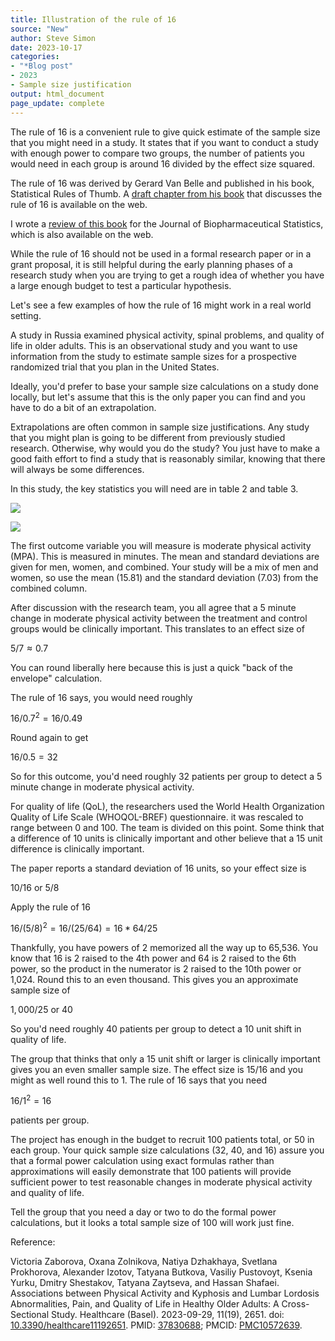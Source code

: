 ```yaml
---
title: Illustration of the rule of 16
source: "New"
author: Steve Simon
date: 2023-10-17
categories:
- "*Blog post"
- 2023
- Sample size justification
output: html_document
page_update: complete
---
```


The rule of 16 is a convenient rule to give quick estimate of the sample size that you might need in a study. It states that if you want to conduct a study with enough power to compare two groups, the number of patients you would need in each group is around 16 divided by the effect size squared.

<!---more--->

The rule of 16 was derived by Gerard Van Belle and published in his book, Statistical Rules of Thumb. A [draft chapter from his book][van1] that discusses the rule of 16 is available on the web. 

[van1]: http://vanbelle.org/chapters%5Cwebchapter2.pdf

I wrote a [review of this book][sim3] for the Journal of Biopharmaceutical Statistics, which is also available on the web.

[sim3]: https://www.tandfonline.com/doi/full/10.1080/10543400902964217

While the rule of 16 should not be used in a formal research paper or in a grant proposal, it is still helpful during the early planning phases of a research study when you are trying to get a rough idea of whether you have a large enough budget to test a particular hypothesis.

Let's see a few examples of how the rule of 16 might work in a real world setting.

A study in Russia examined physical activity, spinal problems, and quality of life in older adults. This is an observational study and you want to use information from the study to estimate sample sizes for a prospective randomized trial that you plan in the United States. 

Ideally, you'd prefer to base your sample size calculations on a study done locally, but let's assume that this is the only paper you can find and you have to do a bit of an extrapolation.

Extrapolations are often common in sample size justifications. Any study that you might plan is going to be different from previously studied research. Otherwise, why would you do the study? You just have to make a good faith effort to find a study that is reasonably similar, knowing that there will always be some differences.

In this study, the key statistics you will need are in table 2 and table 3.

![](http://www.pmean.com/new-images/23/rule-of-16-01.png)

![](http://www.pmean.com/new-images/23/rule-of-16-02.png)

The first outcome variable you will measure is moderate physical activity (MPA). This is measured in minutes. The mean and standard deviations are given for men, women, and combined. Your study will be a mix of men and women, so use the mean (15.81) and the standard deviation (7.03) from the combined column.

After discussion with the research team, you all agree that a 5 minute change in moderate physical activity between the treatment and control groups would be clinically important. This translates to an effect size of 

$5 / 7 \approx 0.7$

You can round liberally here because this is just a quick "back of the envelope" calculation.

The rule of 16 says, you would need roughly

$16/0.7^2=16/0.49$

Round again to get

$16/0.5=32$

So for this outcome, you'd need roughly 32 patients per group to detect a 5 minute change in moderate physical activity.

For quality of life (QoL), the researchers used the World Health Organization Quality of Life
Scale (WHOQOL-BREF) questionnaire. it was rescaled to range between 0 and 100. The team is divided on this point. Some think that a difference of 10 units is clinically important and other believe that a 15 unit difference is clinically important.

The paper reports a standard deviation of 16 units, so your effect size is 

$10/16$ or $5/8$

Apply the rule of 16

$16/(5/8)^2=16/(25/64)=16*64/25$

Thankfully, you have powers of 2 memorized all the way up to 65,536. You know that 16 is 2 raised to the 4th power and 64 is 2 raised to the 6th power, so the product in the numerator is 2 raised to the 10th power or 1,024. Round this to an even thousand. This gives you an approximate sample size of 

$1,000/25$ or $40$

So you'd need roughly 40 patients per group to detect a 10 unit shift in quality of life.

The group that thinks that only a 15 unit shift or larger is clinically important gives you an even smaller sample size. The effect size is 15/16 and you might as well round this to 1. The rule of 16 says that you need 

$16/1^2=16$

patients per group.

The project has enough in the budget to recruit 100 patients total, or 50 in each group. Your quick sample size calculations (32, 40, and 16) assure you that a formal power calculation using exact formulas rather than approximations will easily demonstrate that 100 patients will provide sufficient power to test reasonable changes in moderate physical activity and quality of life.

Tell the group that you need a day or two to do the formal power calculations, but it looks a total sample size of 100 will work just fine.

Reference:

Victoria Zaborova, Oxana Zolnikova, Natiya Dzhakhaya, Svetlana Prokhorova, Alexander Izotov, Tatyana Butkova, Vasiliy Pustovoyt, Ksenia Yurku, Dmitry Shestakov, Tatyana Zaytseva, and Hassan Shafaei. Associations between Physical Activity and Kyphosis and Lumbar Lordosis Abnormalities, Pain, and Quality of Life in Healthy Older Adults: A Cross-Sectional Study. Healthcare (Basel). 2023-09-29, 11(19), 2651. doi: [10.3390/healthcare11192651][zab1]. PMID: [37830688][zab2]; PMCID: [PMC10572639][zab3].

[zab1]: https://doi.org/10.3390/healthcare11192651
[zab2]: https://pubmed.ncbi.nlm.nih.gov/37830688/
[zab3]: https://www.ncbi.nlm.nih.gov/pmc/articles/PMC10572639/
